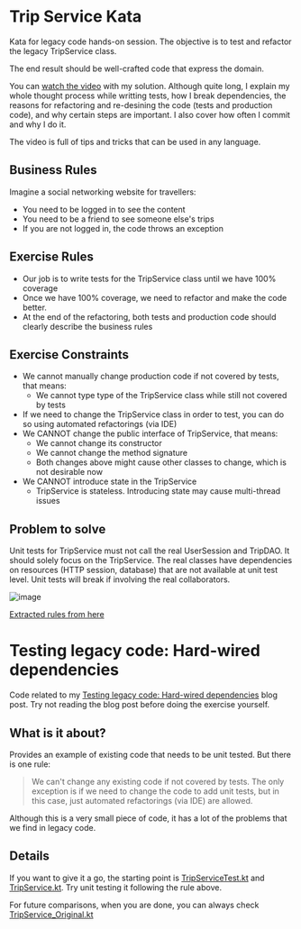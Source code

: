 Trip Service Kata
=================

Kata for legacy code hands-on session. The objective is to test and refactor the legacy TripService class.

The end result should be well-crafted code that express the domain.

You can [watch the video](https://www.youtube.com/watch?v=_NnElPO5BU0) with my solution. Although quite long, I explain my whole thought process while writting tests, how I break dependencies, the reasons for refactoring and re-desining the code (tests and production code), and why certain steps are important. I also cover how often I commit and why I do it.

The video is full of tips and tricks that can be used in any language.

## Business Rules

Imagine a social networking website for travellers:
- You need to be logged in to see the content
- You need to be a friend to see someone else's trips
- If you are not logged in, the code throws an exception


## Exercise Rules

- Our job is to write tests for the TripService class until we have 100% coverage
- Once we have 100% coverage, we need to refactor and make the code better.
- At the end of the refactoring, both tests and production code should clearly describe the business rules

## Exercise Constraints

- We cannot manually change production code if not covered by tests, that means:
    - We cannot type type of the TripService class while still not covered by tests
- If we need to change the TripService class in order to test, you can do so using automated refactorings (via IDE)
- We CANNOT change the public interface of TripService, that means:
    - We cannot change its constructor
    - We cannot change the method signature
    - Both changes above might cause other classes to change, which is not desirable now
- We CANNOT introduce state in the TripService
    - TripService is stateless. Introducing state may cause multi-thread issues

## Problem to solve
Unit tests for TripService must not call the real UserSession and TripDAO. It should solely focus on the TripService. The real classes have dependencies on resources (HTTP session, database) that are not available at unit test level. Unit tests will break if involving the real collaborators.

![image](https://user-images.githubusercontent.com/6353105/232825748-52649c10-eb15-40c2-bdf7-3cb42874980e.png)


[Extracted rules from here](https://miro.com/app/board/uXjVOanLakQ=/)


Testing legacy code: Hard-wired dependencies
============================================

Code related to my [Testing legacy code: Hard-wired dependencies][1] blog post. Try not reading the blog post before doing the exercise yourself.

What is it about?
-----------------

Provides an example of existing code that needs to be unit tested. But there is one rule:

> We can't change any existing code if not covered by tests. The only exception is if we need to change the code to add unit tests, but in this case, just automated refactorings (via IDE) are allowed. 

Although this is a very small piece of code, it has a lot of the problems that we find in legacy code. 

Details
-------

If you want to give it a go, the starting point is [TripServiceTest.kt][3] and [TripService.kt][4]. Try unit testing it following the rule above.

For future comparisons, when you are done, you can always check [TripService_Original.kt][2]

[1]: http://codurance.com/2011/07/16/testing-legacy-hard-wired-dependencies/ "Testing legacy code: Hard-wired dependencies blog post"
[2]: https://github.com/sandromancuso/trip-service-kata/blob/master/kotlin/trip-service-kata/src/main/kotlin/org/craftedsw/tripservicekata/TripService_Original.kt "TripService_Original.kt"
[3]: https://github.com/sandromancuso/trip-service-kata/blob/master/kotlin/trip-service-kata/src/test/kotlin/org/craftedsw/tripservicekata/TripServiceTest.kt "TripServiceTest.kt"
[4]: https://github.com/sandromancuso/trip-service-kata/blob/master/kotlin/trip-service-kata/src/main/kotlin/org/craftedsw/tripservicekata/trip/TripService.kt "TripService.kt"
